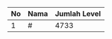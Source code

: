 | No | Nama            | Jumlah Level |
|----|-----------------|--------------|
| 1  | #    |    4733        |
